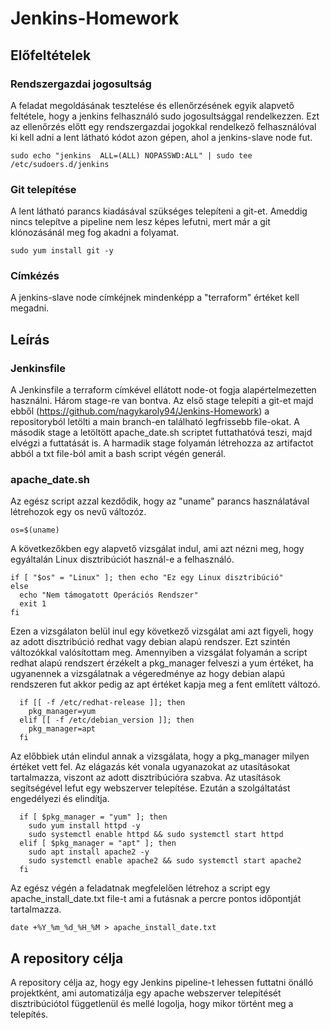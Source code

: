# Jenkins-Homework

## Előfeltételek

### Rendszergazdai jogosultság

A feladat megoldásának tesztelése és ellenőrzésének egyik alapvető feltétele, hogy a jenkins felhasználó sudo jogosultsággal rendelkezzen.
Ezt az ellenőrzés előtt egy rendszergazdai jogokkal rendelkező felhasználóval ki kell adni a lent látható kódot azon gépen, ahol a jenkins-slave node fut.

```
sudo echo "jenkins  ALL=(ALL) NOPASSWD:ALL" | sudo tee /etc/sudoers.d/jenkins
```

### Git telepítése

A lent látható parancs kiadásával szükséges telepíteni a git-et. Ameddig nincs telepítve a pipeline nem lesz képes lefutni, mert már a git klónozásánál meg fog akadni a folyamat.

```
sudo yum install git -y
```

### Címkézés

A jenkins-slave node címkéjnek mindenképp a "terraform" értéket kell megadni.

## Leírás

### Jenkinsfile

A Jenkinsfile a terraform címkével ellátott node-ot fogja alapértelmezetten használni. Három stage-re van bontva.
Az első stage telepíti a git-et majd ebből (https://github.com/nagykaroly94/Jenkins-Homework) a repositoryból letölti a main branch-en található legfrissebb file-okat. A második stage a letöltött apache_date.sh scriptet futtathatóvá teszi, majd elvégzi a futtatását is. A harmadik stage folyamán létrehozza az artifactot abból a txt file-ból amit a bash script végén generál.

### apache_date.sh

Az egész script azzal kezdődik, hogy az "uname" parancs használatával létrehozok egy os nevű változóz. 

```
os=$(uname)
```

A következőkben egy alapvető vizsgálat indul, ami azt nézni meg, hogy egyáltalán Linux disztribúciót használ-e a felhasználó. 

```
if [ "$os" = "Linux" ]; then echo "Ez egy Linux disztribúció"
else
  echo "Nem támogatott Operációs Rendszer"
  exit 1
fi
```

Ezen a vizsgálaton belül inul egy következő vizsgálat ami azt figyeli, hogy az adott disztribúció redhat vagy debian alapú rendszer. Ezt szintén változókkal valósítottam meg. Amennyiben a vizsgálat folyamán a script redhat alapú rendszert érzékelt a pkg_manager felveszi a yum értéket, ha ugyanennek a vizsgálatnak a végeredménye az hogy debian alapú rendszeren fut akkor pedig az apt értéket kapja meg a fent említett változó. 

```
  if [[ -f /etc/redhat-release ]]; then
    pkg_manager=yum
  elif [[ -f /etc/debian_version ]]; then
    pkg_manager=apt
  fi
```

Az előbbiek után elindul annak a vizsgálata, hogy a pkg_manager milyen értéket vett fel. Az elágazás két vonala ugyanazokat az utasításokat tartalmazza, viszont az adott disztribúcióra szabva. Az utasítások segítségével lefut egy webszerver telepítése. Ezután a szolgáltatást engedélyezi és elindítja.

```
  if [ $pkg_manager = "yum" ]; then
    sudo yum install httpd -y
    sudo systemctl enable httpd && sudo systemctl start httpd
  elif [ $pkg_manager = "apt" ]; then  
    sudo apt install apache2 -y
    sudo systemctl enable apache2 && sudo systemctl start apache2
  fi
```

Az egész végén a feladatnak megfelelően létrehoz a script egy apache_install_date.txt file-t ami a futásnak a percre pontos időpontját tartalmazza.

```
date +%Y_%m_%d_%H_%M > apache_install_date.txt
```

## A repository célja

A repository célja az, hogy egy Jenkins pipeline-t lehessen futtatni önálló projektként, ami automatizálja egy apache webszerver telepítését disztribúciótol függetlenül és mellé logolja, hogy mikor történt meg a telepítés. 
